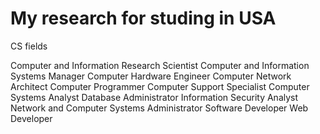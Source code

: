 # My research for studing in USA

CS fields

Computer and Information Research Scientist
Computer and Information Systems Manager
Computer Hardware Engineer
Computer Network Architect
Computer Programmer
Computer Support Specialist
Computer Systems Analyst
Database Administrator
Information Security Analyst
Network and Computer Systems Administrator
Software Developer
Web Developer
